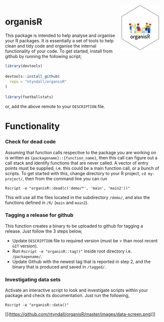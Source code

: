 <img align="right" width="125" height="150" src="https://raw.githubusercontent.com/ntyndall/organisR/master/images/sticker.png">


# organisR
This package is intended to help analyse and organise your R packages. It is essentially a set of tools to help clean and tidy code and organise the internal functionality of your code. To get started, install from github by running the following script;
```r
library(devtools)

devtools::install_github(
  repo = "ntyndall/organisR"
)

library(footballstats)
```
or, add the above remote to your `DESCRIPTION` file.

# Functionality
### Check for dead code
Assuming that function calls respective to the package you are working on is written as `{packagename}::{function_name}`, then this call can figure out a call stack and identify functions that are never called. A vector of entry points must be supplied, i.e. this could be a main function call, or a bunch of scripts. To get started with this, change directory to your R project, `cd my-project/`, then from the command line you can run
```shell
Rscript -e "organisR::dead(c('demo/*', 'main', 'main2'))"
```
This will use all the files located in the subdirectory `/demo/`, and also the functions defined in `/R/` (`main` and `main2`).

### Tagging a release for github
This function creates a binary to be uploaded to github for tagging a release. Just follow the 3 steps below,
  - Update `DESCRIPTION` file to required version (must be > than most recent `GIT` version).
  - Run `Rscript -e "organisR::tag()"` inside root directory i.e. `/packagename/`.
  - Update Github with the newest tag that is reported in step 2, and the binary that is produced and saved in `/tagged/`.

### Investigating data sets
Activate an interactive script to look and investigate scripts within your package and check its documentation. Just run the following,
```shell
Rscript -e "organisR::data()"
```
[[(https://github.com/ntyndall/organisR/master/images/data-screen.png)]]

